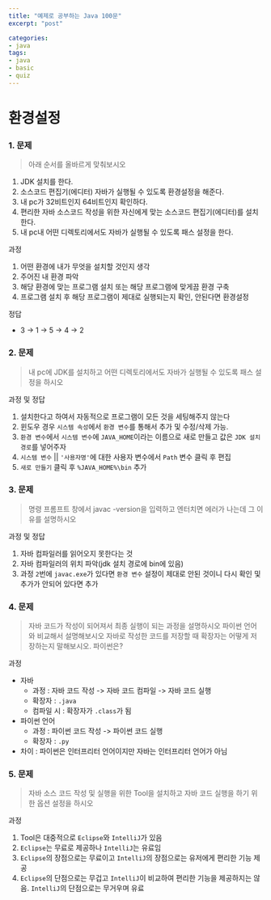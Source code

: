 ```yaml
---
title: "예제로 공부하는 Java 100문"
excerpt: "post"

categories:
- java
tags:
- java
- basic
- quiz
---
```


# 환경설정

### 1. 문제
> 아래 순서를 올바르게 맞춰보시오
1. JDK 설치를 한다.
2. 소스코드 편집기(에디터) 자바가 실행될 수 있도록 환경설정을 해준다.
3. 내 pc가 32비트인지 64비트인지 확인하다.
4. 편리한 자바 소스코드 작성을 위한 자신에게 맞는 소스코드 편집기(에디터)를 설치한다.
5. 내 pc내 어떤 디렉토리에서도 자바가 실행될 수 있도록 패스 설정을 한다.

과정
1. 어떤 환경에 내가 무엇을 설치할 것인지 생각 
2. 주어진 내 환경 파악
3. 해당 환경에 맞는 프로그램 설치 또는 해당 프로그램에 맞게끔 환경 구축
4. 프로그램 설치 후 해당 프로그램이 제대로 실행되는지 확인, 안된다면 환경설정

정답
- 3 -> 1 -> 5 -> 4 -> 2

### 2. 문제
> 내 pc에 JDK를 설치하고 어떤 디렉토리에서도 자바가 실행될 수 있도록 패스 설정을 하시오

과정 및 정답
1. 설치한다고 하여서 자동적으로 프로그램이 모든 것을 세팅해주지 않는다
2. 윈도우 경우 `시스템 속성`에서 `환경 변수`를 통해서 추가 및 수정/삭제 가능.
3. `환경 변수`에서 `시스템 변수`에 `JAVA_HOME`이라는 이름으로 새로 만들고 값은 `JDK 설치경로`를 넣어주자
4. `시스템 변수` || `'사용자명'`에 대한 사용자 변수에서 `Path` 변수 클릭 후 편집
5. `새로 만들기` 클릭 후 `%JAVA_HOME%\bin` 추가

### 3. 문제
> 명령 프롬프트 창에서 javac -version을 입력하고 엔터치면 에러가 나는데 그 이유를 설명하시오

과정 및 정답
1. 자바 컴파일러를 읽어오지 못한다는 것
2. 자바 컴파일러의 위치 파악(jdk 설치 경로에 bin에 있음)
3. 과정 `2`번에 `javac.exe`가 있다면 `환경 변수` 설정이 제대로 안된 것이니 다시 확인 및 추가가 안되어 있다면 추가

### 4. 문제
> 자바 코드가 작성이 되어져서 최종 실행이 되는 과정을 설명하시오
> 파이썬 언어와 비교해서 설명해보시오
> 자바로 작성한 코드를 저장할 때 확장자는 어떻게 저장하는지 말해보시오. 파이썬은?

과정
- 자바
  - 과정 : 자바 코드 작성 -> 자바 코드 컴파일 -> 자바 코드 실행
  - 확장자 : `.java`
  - 컴파일 시 : 확장자가 `.class`가 됨
- 파이썬 언어
  - 과정 : 파이썬 코드 작성 -> 파이썬 코드 실행
  - 확장자 : `.py`
- 차이 : 파이썬은 인터프리터 언어이지만 자바는 인터프리터 언어가 아님

### 5. 문제
> 자바 소스 코드 작성 및 실행을 위한 Tool을 설치하고 자바 코드 실행을 하기 위한 옵션 설정을 하시오

과정
1. Tool은 대중적으로 `Eclipse`와 `IntelliJ`가 있음
2. `Eclipse`는 무료로 제공하나 `IntelliJ`는 유료임
3. `Eclipse`의 장점으로는 무료이고 `IntelliJ`의 장점으로는 유저에게 편리한 기능 제공
4. `Eclipse`의 단점으로는 무겁고 `IntelliJ`이 비교하여 편리한 기능을 제공하지는 않음. `IntelliJ`의 단점으로는 무거우며 유료

